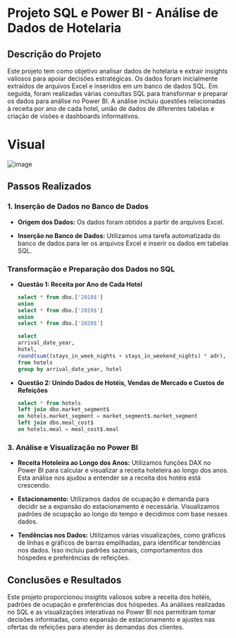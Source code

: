 # Projeto SQL e Power BI - Análise de Dados de Hotelaria

## Descrição do Projeto

Este projeto tem como objetivo analisar dados de hotelaria e extrair insights valiosos para apoiar decisões estratégicas. Os dados foram inicialmente extraídos de arquivos Excel e inseridos em um banco de dados SQL. Em seguida, foram realizadas várias consultas SQL para transformar e preparar os dados para análise no Power BI. A análise incluiu questões relacionadas à receita por ano de cada hotel, união de dados de diferentes tabelas e criação de visões e dashboards informativos.

# Visual
![image](https://github.com/MatheusTorquete/Project-Hotels/assets/94683422/18ab75ad-4976-481a-9e03-ed7db5f6565b)


## Passos Realizados

### 1. **Inserção de Dados no Banco de Dados**

- **Origem dos Dados:** Os dados foram obtidos a partir de arquivos Excel.
  
- **Inserção no Banco de Dados:** Utilizamos uma tarefa automatizada do banco de dados para ler os arquivos Excel e inserir os dados em tabelas SQL.


### **Transformação e Preparação dos Dados no SQL**

- **Questão 1: Receita por Ano de Cada Hotel**

  ```sql
  select * from dbo.['2018$']
  union
  select * from dbo.['2019$']
  union
  select * from dbo.['2020$']
  
  select 
  arrival_date_year,
  hotel,
  round(sum((stays_in_week_nights + stays_in_weekend_nights) * adr), 2) AS Revenue 
  from hotels
  group by arrival_date_year, hotel
  ```

- **Questão 2: Unindo Dados de Hotéis, Vendas de Mercado e Custos de Refeições**

  ```sql
  select * from hotels
  left join dbo.market_segment$
  on hotels.market_segment = market_segment$.market_segment
  left join dbo.meal_cost$
  on hotels.meal = meal_cost$.meal
  ```

### 3. **Análise e Visualização no Power BI**

- **Receita Hoteleira ao Longo dos Anos:** Utilizamos funções DAX no Power BI para calcular e visualizar a receita hoteleira ao longo dos anos. Esta análise nos ajudou a entender se a receita dos hotéis está crescendo.

- **Estacionamento:** Utilizamos dados de ocupação e demanda para decidir se a expansão do estacionamento é necessária. Visualizamos padrões de ocupação ao longo do tempo e decidimos com base nesses dados.

- **Tendências nos Dados:** Utilizamos várias visualizações, como gráficos de linhas e gráficos de barras empilhadas, para identificar tendências nos dados. Isso incluiu padrões sazonais, comportamentos dos hóspedes e preferências de refeições.


## Conclusões e Resultados

Este projeto proporcionou insights valiosos sobre a receita dos hotéis, padrões de ocupação e preferências dos hóspedes. As análises realizadas no SQL e as visualizações interativas no Power BI nos permitiram tomar decisões informadas, como expansão de estacionamento e ajustes nas ofertas de refeições para atender às demandas dos clientes.


